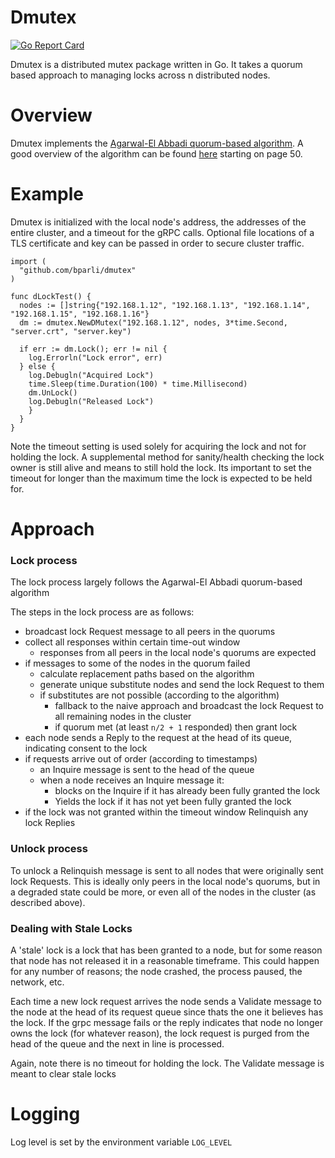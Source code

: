 # Dmutex
[![Go Report Card](https://goreportcard.com/badge/github.com/bparli/dmutex)](https://goreportcard.com/report/github.com/bparli/dmutex)

Dmutex is a distributed mutex package written in Go.  It takes a quorum based approach to managing locks across n distributed nodes.

Overview
===============
Dmutex implements the [Agarwal-El Abbadi quorum-based algorithm](https://users.soe.ucsc.edu/~scott/courses/Fall11/221/Papers/Sync/agrawal-tocs91.pdf).  A good overview of the algorithm can be found [here](https://www.cs.uic.edu/~ajayk/Chapter9.pdf) starting on page 50.

Example
===============
Dmutex is initialized with the local node's address, the addresses of the entire cluster, and a timeout for the gRPC calls.  Optional file locations of a TLS certificate and key can be passed in order to secure cluster traffic.
```
import (
  "github.com/bparli/dmutex"
)

func dLockTest() {
  nodes := []string{"192.168.1.12", "192.168.1.13", "192.168.1.14", "192.168.1.15", "192.168.1.16"}
  dm := dmutex.NewDMutex("192.168.1.12", nodes, 3*time.Second, "server.crt", "server.key")

  if err := dm.Lock(); err != nil {
    log.Errorln("Lock error", err)
  } else {
    log.Debugln("Acquired Lock")
    time.Sleep(time.Duration(100) * time.Millisecond)
    dm.UnLock()
    log.Debugln("Released Lock")
    }
  }
}
```

Note the timeout setting is used solely for acquiring the lock and not for holding the lock.  A supplemental method for sanity/health checking the lock owner is still alive and means to still hold the lock.  Its important to set the timeout for longer than the maximum time the lock is expected to be held for.

Approach
===============

### Lock process
The lock process largely follows the Agarwal-El Abbadi quorum-based algorithm

The steps in the lock process are as follows:
- broadcast lock Request message to all peers in the quorums
- collect all responses within certain time-out window
  - responses from all peers in the local node's quorums are expected
- if messages to some of the nodes in the quorum failed
  - calculate replacement paths based on the algorithm
  - generate unique substitute nodes and send the lock Request to them
  - if substitutes are not possible (according to the algorithm)
    - fallback to the naive approach and broadcast the lock Request to all remaining nodes in the cluster
    - if quorum met (at least `n/2 + 1` responded) then grant lock
- each node sends a Reply to the request at the head of its queue, indicating consent to the lock
- if requests arrive out of order (according to timestamps)
  - an Inquire message is sent to the head of the queue
  - when a node receives an Inquire message it:
    - blocks on the Inquire if it has already been fully granted the lock
    - Yields the lock if it has not yet been fully granted the lock
- if the lock was not granted within the timeout window Relinquish any lock Replies


### Unlock process

To unlock a Relinquish message is sent to all nodes that were originally sent lock Requests.
This is ideally only peers in the local node's quorums, but in a degraded state could be more, or even all of the nodes in the cluster (as described above).

### Dealing with Stale Locks

A 'stale' lock is a lock that has been granted to a node, but for some reason that node has not released it in a reasonable timeframe.  This could happen for any number of reasons; the node crashed, the process paused, the network, etc.

Each time a new lock request arrives the node sends a Validate message to the node at the head of its request queue since thats the one it believes has the lock.  If the grpc message fails or the reply indicates that node no longer owns the lock (for whatever reason), the lock request is purged from the head of the queue and the next in line is processed.

Again, note there is no timeout for holding the lock.  The Validate message is meant to clear stale locks

Logging
=============
Log level is set by the environment variable `LOG_LEVEL`
